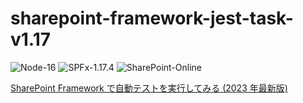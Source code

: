 # sharepoint-framework-jest-task-v1.17

![Node-16](https://img.shields.io/badge/Node-16-green)
![SPFx-1.17.4](https://img.shields.io/badge/SPFx-1.17.4-green)
![SharePoint-Online](https://img.shields.io/badge/SharePoint-Online-blue.svg)

[SharePoint Framework で自動テストを実行してみる (2023 年最新版)](https://zenn.dev/karamem0/articles/2023_08_10_190000)
